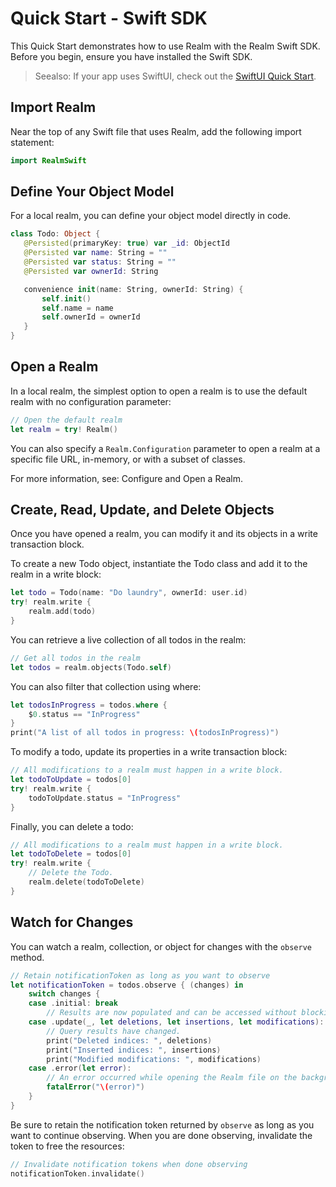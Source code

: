 # Quick Start - Swift SDK
This Quick Start demonstrates how to use Realm with the Realm Swift SDK.
Before you begin, ensure you have installed the Swift SDK.

> Seealso:
> If your app uses SwiftUI, check out the [SwiftUI Quick Start](swiftui-tutorial.md).
>

## Import Realm
Near the top of any Swift file that uses Realm, add the following import
statement:

```swift
import RealmSwift

```

## Define Your Object Model
For a local realm, you can define your object model directly in code.

```swift
class Todo: Object {
   @Persisted(primaryKey: true) var _id: ObjectId
   @Persisted var name: String = ""
   @Persisted var status: String = ""
   @Persisted var ownerId: String

   convenience init(name: String, ownerId: String) {
       self.init()
       self.name = name
       self.ownerId = ownerId
   }
}

```

## Open a Realm
In a local realm, the simplest option to open a realm
is to use the default realm with no configuration parameter:

```swift
// Open the default realm
let realm = try! Realm()

```

You can also specify a `Realm.Configuration`
parameter to open a realm at a specific file URL, in-memory, or with a
subset of classes.

For more information, see: Configure and Open a Realm.

## Create, Read, Update, and Delete Objects
Once you have opened a realm, you can modify it and its objects
in a write transaction block.

To create a new Todo object, instantiate the Todo class and add it to the realm in a write block:

```swift
let todo = Todo(name: "Do laundry", ownerId: user.id)
try! realm.write {
    realm.add(todo)
}

```

You can retrieve a live collection of all todos in the realm:

```swift
// Get all todos in the realm
let todos = realm.objects(Todo.self)

```

You can also filter that collection using where:

```swift
let todosInProgress = todos.where {
    $0.status == "InProgress"
}
print("A list of all todos in progress: \(todosInProgress)")

```

To modify a todo, update its properties in a write transaction block:

```swift
// All modifications to a realm must happen in a write block.
let todoToUpdate = todos[0]
try! realm.write {
    todoToUpdate.status = "InProgress"
}

```

Finally, you can delete a todo:

```swift
// All modifications to a realm must happen in a write block.
let todoToDelete = todos[0]
try! realm.write {
    // Delete the Todo.
    realm.delete(todoToDelete)
}

```

## Watch for Changes
You can watch a realm, collection, or object for changes with the `observe` method.

```swift
// Retain notificationToken as long as you want to observe
let notificationToken = todos.observe { (changes) in
    switch changes {
    case .initial: break
        // Results are now populated and can be accessed without blocking the UI
    case .update(_, let deletions, let insertions, let modifications):
        // Query results have changed.
        print("Deleted indices: ", deletions)
        print("Inserted indices: ", insertions)
        print("Modified modifications: ", modifications)
    case .error(let error):
        // An error occurred while opening the Realm file on the background worker thread
        fatalError("\(error)")
    }
}

```

Be sure to retain the notification token returned by `observe` as
long as you want to continue observing. When you are done observing,
invalidate the token to free the resources:

```swift
// Invalidate notification tokens when done observing
notificationToken.invalidate()

```
